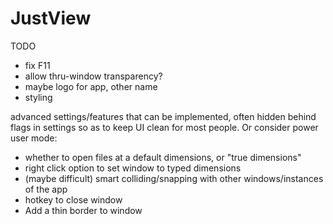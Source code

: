 # JustView

TODO 
- fix F11
- allow thru-window transparency?
- maybe logo for app, other name
- styling

advanced settings/features that can be implemented, often hidden behind flags in settings so as to keep UI clean for most people. Or consider power user mode:
- whether to open files at a default dimensions, or "true dimensions"
- right click option to set window to typed dimensions
- (maybe difficult) smart colliding/snapping with other windows/instances of the app
- hotkey to close window
- Add a thin border to window